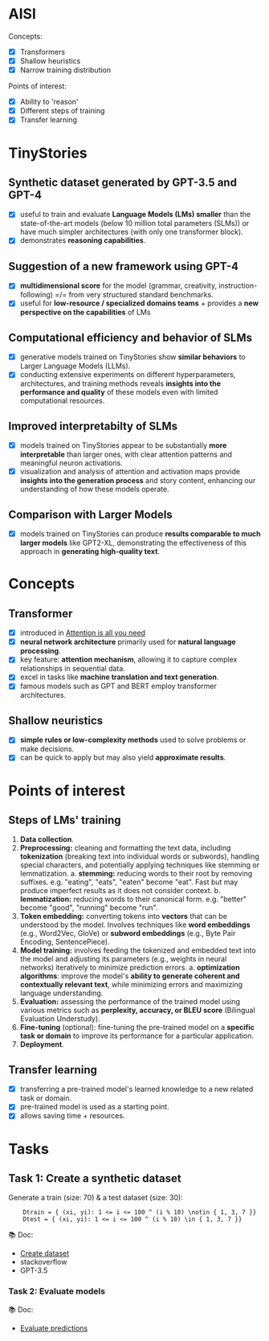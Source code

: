 # AISI

Concepts:
- [x] Transformers
- [x] Shallow heuristics
- [x] Narrow training distribution

Points of interest:
- [x] Ability to 'reason'
- [x] Different steps of training
- [x] Transfer learning

# TinyStories

## Synthetic dataset generated by GPT-3.5 and GPT-4

- [x] useful to train and evaluate __Language Models (LMs) smaller__ than the state-of-the-art models (below 10 million total parameters (SLMs)) or have much simpler architectures (with only one transformer block).
- [x] demonstrates __reasoning capabilities__.

## Suggestion of a new framework using GPT-4

- [x] __multidimensional score__ for the model (grammar, creativity, instruction-following) =/= from very structured standard benchmarks.
- [x] useful for __low-resource / specialized domains teams__ + provides a __new perspective on the capabilities__ of LMs

## Computational efficiency and behavior of SLMs

- [x] generative models trained on TinyStories show __similar behaviors__ to Larger Language Models (LLMs).
- [x] conducting extensive experiments on different hyperparameters, architectures, and training methods reveals __insights into the performance and quality__ of these models even with limited computational resources.

## Improved interpretabilty of SLMs

- [x] models trained on TinyStories appear to be substantially __more interpretable__ than larger ones, with clear attention patterns and meaningful neuron activations.
- [x] visualization and analysis of attention and activation maps provide __insights into the generation process__ and story content, enhancing our understanding of how these models operate.

## Comparison with Larger Models

- [x] models trained on TinyStories can produce __results comparable to much larger models__ like GPT2-XL, demonstrating the effectiveness of this approach in __generating high-quality text__.

# Concepts 

## Transformer

- [x] introduced in [Attention is all you need](https://arxiv.org/abs/1706.03762)
- [x] __neural network architecture__ primarily used for __natural language processing__.
- [x] key feature: __attention mechanism__, allowing it to capture complex relationships in sequential data.
- [x] excel in tasks like __machine translation and text generation__. 
- [x] famous models such as GPT and BERT employ transformer architectures.

## Shallow neuristics

- [x] __simple rules or low-complexity methods__ used to solve problems or make decisions. 
- [x] can be quick to apply but may also yield __approximate results__.

# Points of interest

## Steps of LMs' training

1. __Data collection__.
2. __Preprocessing:__ cleaning and formatting the text data, including __tokenization__ (breaking text into individual words or subwords), handling special characters, and potentially applying techniques like stemming or lemmatization.
    a. __stemming:__ reducing words to their root by removing suffixes. e.g. "eating", "eats", "eaten" become "eat". Fast but may produce imperfect results as it does not consider context.
    b. __lemmatization:__ reducing words to their canonical form. e.g. "better" become "good", "running" become "run".
3. __Token embedding:__ converting tokens into __vectors__ that can be understood by the model. Involves techniques like __word embeddings__ (e.g., Word2Vec, GloVe) or __subword embeddings__ (e.g., Byte Pair Encoding, SentencePiece).
4. __Model training:__ involves feeding the tokenized and embedded text into the model and adjusting its parameters (e.g., weights in neural networks) iteratively to minimize prediction errors.
    a. __optimization algorithms__: improve the model's __ability to generate coherent and contextually relevant text__, while minimizing errors and maximizing language understanding. 
5. __Evaluation:__ assessing the performance of the trained model using various metrics such as __perplexity, accuracy, or BLEU score__ (Bilingual Evaluation Understudy).
6. __Fine-tuning__ (optional): fine-tuning the pre-trained model on a __specific task or domain__ to improve its performance for a particular application.
7. __Deployment__.

## Transfer learning

- [x] transferring a pre-trained model's learned knowledge to a new related task or domain.
- [x] pre-trained model is used as a starting point.
- [x] allows saving time + resources.

# Tasks

## Task 1: Create a synthetic dataset

Generate a train (size: 70) & a test dataset (size: 30):
```
    Dtrain = { (xi, yi): 1 <= i <= 100 ^ (i % 10) \notin { 1, 3, 7 }}
    Dtest = { (xi, yi): 1 <= i <= 100 ^ (i % 10) \in { 1, 3, 7 }}
```

<!-- ##### Train set
- [ ] various instruction / sentence
- [ ] various instruction's length
- [ ] add noise + mistakes (e.g. spelling mistakes)
- [ ] reverse order

##### Test set -->

📚 Doc:
- [Create dataset](https://huggingface.co/docs/datasets/create_dataset)
- stackoverflow
- GPT-3.5

### Task 2: Evaluate models

📚 Doc:
- [Evaluate predictions](https://huggingface.co/docs/datasets/metrics)

<!-- # Improvements -->

